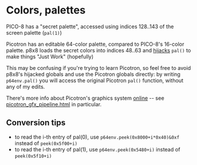 # Colors, palettes

PICO-8 has a "secret palette", accessed using indices 128..143 of the screen palette (`pal(1)`)

Picotron has an editable 64-color palette, compared to PICO-8's 16-color palette. p8x8 loads the secret colors into indices 48..63 and [hijacks](https://github.com/pancelor/p8x8/blob/main/baked/polyfill/draw.lua) `pal()` to make things "Just Work" (hopefully)

This may be confusing if you're trying to learn Picotron, so feel free to avoid p8x8's hijacked globals and use the Picotron globals directly: by writing `p64env.pal()` you will access the original Picotron `pal()` function, without any of my edits.

There's more info about Picotron's graphics system [online](https://www.lexaloffle.com/picotron.php?page=faq) -- see [picotron_gfx_pipeline.html](https://www.lexaloffle.com/dl/docs/picotron_gfx_pipeline.html) in particular.

## Conversion tips

- to read the i-th entry of pal(0), use `p64env.peek(0x8000+i*0x40)&0xf` instead of `peek(0x5f00+i)`
- to read the i-th entry of pal(1), use `p64env.peek(0x5480+i)` instead of `peek(0x5f10+i)`
